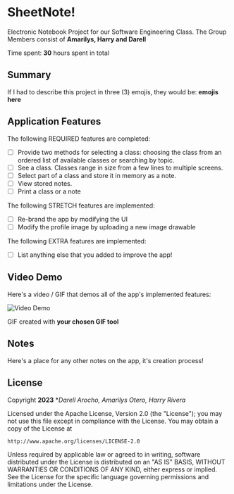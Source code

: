 # SheetNote!
Electronic Notebook Project for our Software Engineering Class.
The Group Members consist of **Amarilys, Harry and Darell**

Time spent: **30** hours spent in total

## Summary

If I had to describe this project in three (3) emojis, they would be: **emojis here**

## Application Features


The following REQUIRED features are completed:

- [ ] Provide two methods for selecting a class: choosing the class from an ordered list of available classes or searching by topic.
- [ ] See a class. Classes range in size from a few lines to multiple screens.
- [ ] Select part of a class and store it in memory as a note.
- [ ] View stored notes.
- [ ] Print a class or a note

The following STRETCH features are implemented:

- [ ] Re-brand the app by modifying the UI
- [ ] Modify the profile image by uploading a new image drawable

The following EXTRA features are implemented:

- [ ] List anything else that you added to improve the app!

## Video Demo

Here's a video / GIF that demos all of the app's implemented features:

<img src='http://i.imgur.com/link/to/your/gif/file.gif' title='Video Demo' width='' alt='Video Demo' />

GIF created with **your chosen GIF tool**

## Notes

Here's a place for any other notes on the app, it's creation process!


## License

Copyright **2023** **Darell Arocho, Amarilys Otero, Harry Rivera*

Licensed under the Apache License, Version 2.0 (the "License");
you may not use this file except in compliance with the License.
You may obtain a copy of the License at

    http://www.apache.org/licenses/LICENSE-2.0

Unless required by applicable law or agreed to in writing, software
distributed under the License is distributed on an "AS IS" BASIS,
WITHOUT WARRANTIES OR CONDITIONS OF ANY KIND, either express or implied.
See the License for the specific language governing permissions and
limitations under the License.

